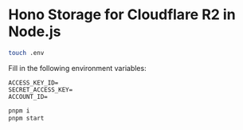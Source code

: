 # Hono Storage for Cloudflare R2 in Node.js

```bash
touch .env
```

Fill in the following environment variables:

```env
ACCESS_KEY_ID=
SECRET_ACCESS_KEY=
ACCOUNT_ID=
```

```bash
pnpm i
pnpm start
```
